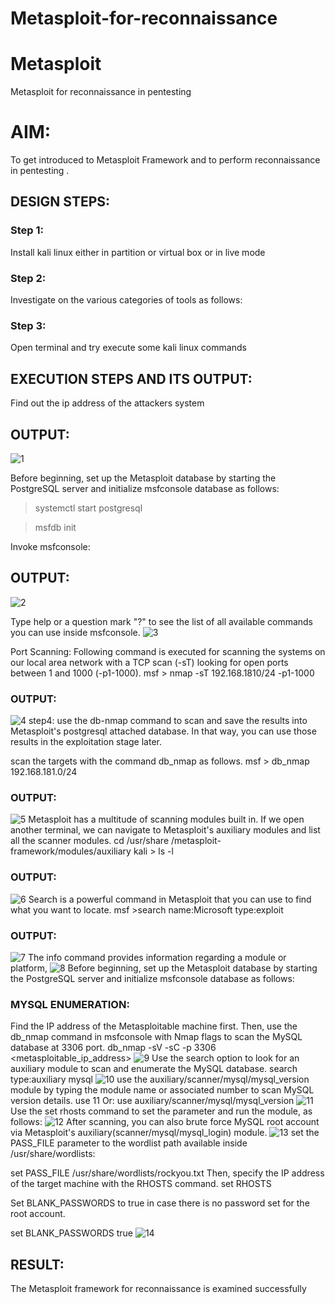 # Metasploit-for-reconnaissance
# Metasploit
Metasploit for reconnaissance in pentesting

# AIM:

To get introduced to Metasploit Framework and to  perform reconnaissance  in pentesting .

## DESIGN STEPS:

### Step 1:

Install kali linux either in partition or virtual box or in live mode

### Step 2:

Investigate on the various categories of tools as follows:

### Step 3:

Open terminal and try execute some kali linux commands

## EXECUTION STEPS AND ITS OUTPUT:
Find out the ip address of the attackers system

## OUTPUT:
![1](https://github.com/user-attachments/assets/d77b82f5-80a2-4278-8385-53892f36a35f)

Before beginning, set up the Metasploit database by starting the PostgreSQL server and initialize msfconsole database as follows:

> systemctl start postgresql

> msfdb init

Invoke msfconsole:
## OUTPUT:
![2](https://github.com/user-attachments/assets/b8bf9cbb-7412-4faa-b946-96ab879413d6)

Type help or a question mark "?" to see the list of all available commands you can use inside msfconsole.
![3](https://github.com/user-attachments/assets/7f0e6f75-d936-435b-8525-360d30f78ba6)

Port Scanning: Following command is executed for scanning the systems on our local area network with a TCP scan (-sT) looking for open ports between 1 and 1000 (-p1-1000). msf > nmap -sT 192.168.1810/24 -p1-1000

### OUTPUT:
![4](https://github.com/user-attachments/assets/740aa286-edc7-442a-97c7-faec71979e4b)
step4: use the db-nmap command to scan and save the results into Metasploit's postgresql attached database. In that way, you can use those results in the exploitation stage later.

scan the targets with the command db_nmap as follows. msf > db_nmap 192.168.181.0/24

### OUTPUT:
![5](https://github.com/user-attachments/assets/393daa7f-8038-4e5b-a5e5-61fc0dc4eb5b)
Metasploit has a multitude of scanning modules built in. If we open another terminal, we can navigate to Metasploit's auxiliary modules and list all the scanner modules. cd /usr/share /metasploit-framework/modules/auxiliary kali > ls -l

### OUTPUT:
![6](https://github.com/user-attachments/assets/374161d1-8cd9-4bdd-b494-f57af92bf0fe)
Search is a powerful command in Metasploit that you can use to find what you want to locate. msf >search name:Microsoft type:exploit

### OUTPUT:
![7](https://github.com/user-attachments/assets/13248041-b738-4472-b5b1-dafc456637fa)
The info command provides information regarding a module or platform,
![8](https://github.com/user-attachments/assets/792a0809-2759-490f-b516-95edc775592c)
Before beginning, set up the Metasploit database by starting the PostgreSQL server and initialize msfconsole database as follows:

### MYSQL ENUMERATION:
Find the IP address of the Metasploitable machine first. Then, use the db_nmap command in msfconsole with Nmap flags to scan the MySQL database at 3306 port. db_nmap -sV -sC -p 3306 <metasploitable_ip_address>
![9](https://github.com/user-attachments/assets/cb6ef237-2f5b-4cea-bcee-0d91b4c8984e)
Use the search option to look for an auxiliary module to scan and enumerate the MySQL database. search type:auxiliary mysql
![10](https://github.com/user-attachments/assets/9c2ed021-733c-4b03-94a9-56978879ac5c)
use the auxiliary/scanner/mysql/mysql_version module by typing the module name or associated number to scan MySQL version details. use 11 Or: use auxiliary/scanner/mysql/mysql_version
![11](https://github.com/user-attachments/assets/c3e7fa5b-c278-478d-bb53-c777e60c5248)
Use the set rhosts command to set the parameter and run the module, as follows:
![12](https://github.com/user-attachments/assets/58a10ad3-ab9c-4e47-b9e2-c2b81e5ce39c)
 After scanning, you can also brute force MySQL root account via Metasploit's auxiliary(scanner/mysql/mysql_login) module.
![13](https://github.com/user-attachments/assets/d209fee9-08a5-4749-8acd-81dec984269d)
set the PASS_FILE parameter to the wordlist path available inside /usr/share/wordlists:

set PASS_FILE /usr/share/wordlists/rockyou.txt Then, specify the IP address of the target machine with the RHOSTS command. set RHOSTS

Set BLANK_PASSWORDS to true in case there is no password set for the root account.

set BLANK_PASSWORDS true
![14](https://github.com/user-attachments/assets/ed39c52f-ee96-4bc8-aa88-adce63df05f4)


## RESULT:
The Metasploit framework for reconnaissance is  examined successfully
